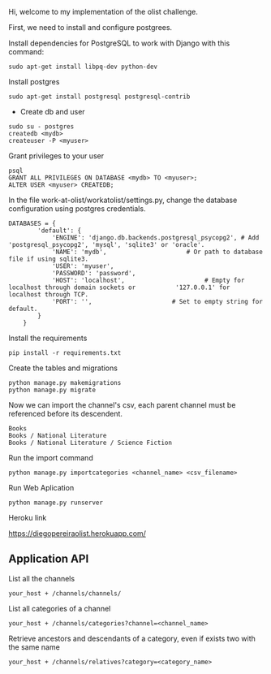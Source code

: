 Hi, welcome to my implementation of the olist challenge.

First, we need to install and configure postgrees.

Install dependencies for PostgreSQL to work with Django with this command:
```
sudo apt-get install libpq-dev python-dev
```
Install postgres
```
sudo apt-get install postgresql postgresql-contrib
```
- Create db and user 
```
sudo su - postgres
createdb <mydb>
createuser -P <myuser>
```

Grant privileges to your user
```
psql
GRANT ALL PRIVILEGES ON DATABASE <mydb> TO <myuser>;
ALTER USER <myuser> CREATEDB;
```

In the file work-at-olist/workatolist/settings.py, change the database configuration using postgres credentials.
```
DATABASES = {
        'default': {
            'ENGINE': 'django.db.backends.postgresql_psycopg2', # Add 'postgresql_psycopg2', 'mysql', 'sqlite3' or 'oracle'.
            'NAME': 'mydb',                      # Or path to database file if using sqlite3.
            'USER': 'myuser',
            'PASSWORD': 'password',
            'HOST': 'localhost',                      # Empty for localhost through domain sockets or           '127.0.0.1' for localhost through TCP.
            'PORT': '',                      # Set to empty string for default.
        }
    }
```

Install the requirements
```
pip install -r requirements.txt
```

Create the tables and migrations
```
python manage.py makemigrations
python manage.py migrate
```

Now we can import the channel's csv, each parent channel must be referenced before its descendent.

```
Books
Books / National Literature
Books / National Literature / Science Fiction
```

Run the import command
```
python manage.py importcategories <channel_name> <csv_filename>
```

Run Web Aplication
```
python manage.py runserver
```

Heroku link

https://diegopereiraolist.herokuapp.com/

## Application API

List all the channels
```
your_host + /channels/channels/
```
List all categories of a channel
```
your_host + /channels/categories?channel=<channel_name>
```
Retrieve ancestors and descendants of a category, even if exists two with the same name
```
your_host + /channels/relatives?category=<category_name>
```
